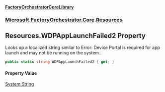 #### [FactoryOrchestratorCoreLibrary](./FactoryOrchestratorCoreLibrary.md 'FactoryOrchestratorCoreLibrary')
### [Microsoft.FactoryOrchestrator.Core](./Microsoft-FactoryOrchestrator-Core.md 'Microsoft.FactoryOrchestrator.Core').[Resources](./Microsoft-FactoryOrchestrator-Core-Resources.md 'Microsoft.FactoryOrchestrator.Core.Resources')
## Resources.WDPAppLaunchFailed2 Property
Looks up a localized string similar to Error: Device Portal is required for app launch and may not be running on the system..  
```csharp
public static string WDPAppLaunchFailed2 { get; }
```
#### Property Value
[System.String](https://docs.microsoft.com/en-us/dotnet/api/System.String 'System.String')  

